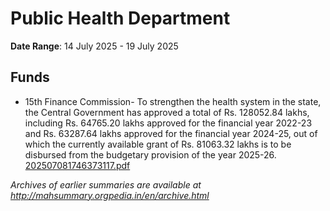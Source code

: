 # Public Health Department

**Date Range**: 14 July 2025 - 19 July 2025


## Funds
- 15th Finance Commission- To strengthen the health system in the state, the Central Government has approved a total of Rs. 128052.84 lakhs, including Rs. 64765.20 lakhs approved for the financial year 2022-23 and Rs. 63287.64 lakhs approved for the financial year 2024-25, out of which the currently available grant of Rs. 81063.32 lakhs is to be disbursed from the budgetary provision of the year 2025-26.\
  [202507081746373117.pdf](https://gr.maharashtra.gov.in/Site/Upload/Government%20Resolutions/English/202507081746373117.pdf)


*Archives of earlier summaries are available at http://mahsummary.orgpedia.in/en/archive.html*